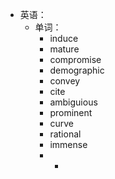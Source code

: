 - 英语：
	- 单词：
		- induce
		- mature
		- compromise
		- demographic
		- convey
		- cite
		- ambiguious
		- prominent
		- curve
		- rational
		- immense
		-
			-